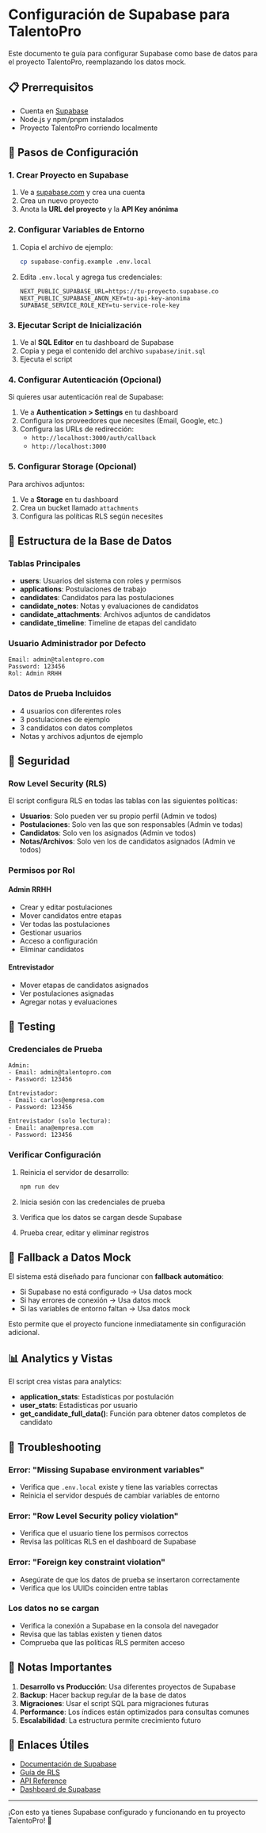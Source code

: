 # Configuración de Supabase para TalentoPro

Este documento te guía para configurar Supabase como base de datos para el proyecto TalentoPro, reemplazando los datos mock.

## 📋 Prerrequisitos

- Cuenta en [Supabase](https://supabase.com)
- Node.js y npm/pnpm instalados
- Proyecto TalentoPro corriendo localmente

## 🚀 Pasos de Configuración

### 1. Crear Proyecto en Supabase

1. Ve a [supabase.com](https://supabase.com) y crea una cuenta
2. Crea un nuevo proyecto
3. Anota la **URL del proyecto** y la **API Key anónima**

### 2. Configurar Variables de Entorno

1. Copia el archivo de ejemplo:
   ```bash
   cp supabase-config.example .env.local
   ```

2. Edita `.env.local` y agrega tus credenciales:
   ```env
   NEXT_PUBLIC_SUPABASE_URL=https://tu-proyecto.supabase.co
   NEXT_PUBLIC_SUPABASE_ANON_KEY=tu-api-key-anonima
   SUPABASE_SERVICE_ROLE_KEY=tu-service-role-key
   ```

### 3. Ejecutar Script de Inicialización

1. Ve al **SQL Editor** en tu dashboard de Supabase
2. Copia y pega el contenido del archivo `supabase/init.sql`
3. Ejecuta el script

### 4. Configurar Autenticación (Opcional)

Si quieres usar autenticación real de Supabase:

1. Ve a **Authentication > Settings** en tu dashboard
2. Configura los proveedores que necesites (Email, Google, etc.)
3. Configura las URLs de redirección:
   - `http://localhost:3000/auth/callback`
   - `http://localhost:3000`

### 5. Configurar Storage (Opcional)

Para archivos adjuntos:

1. Ve a **Storage** en tu dashboard
2. Crea un bucket llamado `attachments`
3. Configura las políticas RLS según necesites

## 🔧 Estructura de la Base de Datos

### Tablas Principales

- **users**: Usuarios del sistema con roles y permisos
- **applications**: Postulaciones de trabajo
- **candidates**: Candidatos para las postulaciones
- **candidate_notes**: Notas y evaluaciones de candidatos
- **candidate_attachments**: Archivos adjuntos de candidatos
- **candidate_timeline**: Timeline de etapas del candidato

### Usuario Administrador por Defecto

```
Email: admin@talentopro.com
Password: 123456
Rol: Admin RRHH
```

### Datos de Prueba Incluidos

- 4 usuarios con diferentes roles
- 3 postulaciones de ejemplo
- 3 candidatos con datos completos
- Notas y archivos adjuntos de ejemplo

## 🔐 Seguridad

### Row Level Security (RLS)

El script configura RLS en todas las tablas con las siguientes políticas:

- **Usuarios**: Solo pueden ver su propio perfil (Admin ve todos)
- **Postulaciones**: Solo ven las que son responsables (Admin ve todas)
- **Candidatos**: Solo ven los asignados (Admin ve todos)
- **Notas/Archivos**: Solo ven los de candidatos asignados (Admin ve todos)

### Permisos por Rol

#### Admin RRHH
- Crear y editar postulaciones
- Mover candidatos entre etapas
- Ver todas las postulaciones
- Gestionar usuarios
- Acceso a configuración
- Eliminar candidatos

#### Entrevistador
- Mover etapas de candidatos asignados
- Ver postulaciones asignadas
- Agregar notas y evaluaciones

## 🧪 Testing

### Credenciales de Prueba

```
Admin:
- Email: admin@talentopro.com
- Password: 123456

Entrevistador:
- Email: carlos@empresa.com
- Password: 123456

Entrevistador (solo lectura):
- Email: ana@empresa.com
- Password: 123456
```

### Verificar Configuración

1. Reinicia el servidor de desarrollo:
   ```bash
   npm run dev
   ```

2. Inicia sesión con las credenciales de prueba
3. Verifica que los datos se cargan desde Supabase
4. Prueba crear, editar y eliminar registros

## 🔄 Fallback a Datos Mock

El sistema está diseñado para funcionar con **fallback automático**:

- Si Supabase no está configurado → Usa datos mock
- Si hay errores de conexión → Usa datos mock
- Si las variables de entorno faltan → Usa datos mock

Esto permite que el proyecto funcione inmediatamente sin configuración adicional.

## 📊 Analytics y Vistas

El script crea vistas para analytics:

- **application_stats**: Estadísticas por postulación
- **user_stats**: Estadísticas por usuario
- **get_candidate_full_data()**: Función para obtener datos completos de candidato

## 🚨 Troubleshooting

### Error: "Missing Supabase environment variables"

- Verifica que `.env.local` existe y tiene las variables correctas
- Reinicia el servidor después de cambiar variables de entorno

### Error: "Row Level Security policy violation"

- Verifica que el usuario tiene los permisos correctos
- Revisa las políticas RLS en el dashboard de Supabase

### Error: "Foreign key constraint violation"

- Asegúrate de que los datos de prueba se insertaron correctamente
- Verifica que los UUIDs coinciden entre tablas

### Los datos no se cargan

- Verifica la conexión a Supabase en la consola del navegador
- Revisa que las tablas existen y tienen datos
- Comprueba que las políticas RLS permiten acceso

## 📝 Notas Importantes

1. **Desarrollo vs Producción**: Usa diferentes proyectos de Supabase
2. **Backup**: Hacer backup regular de la base de datos
3. **Migraciones**: Usar el script SQL para migraciones futuras
4. **Performance**: Los índices están optimizados para consultas comunes
5. **Escalabilidad**: La estructura permite crecimiento futuro

## 🔗 Enlaces Útiles

- [Documentación de Supabase](https://supabase.com/docs)
- [Guía de RLS](https://supabase.com/docs/guides/auth/row-level-security)
- [API Reference](https://supabase.com/docs/reference/javascript)
- [Dashboard de Supabase](https://app.supabase.com)

---

¡Con esto ya tienes Supabase configurado y funcionando en tu proyecto TalentoPro! 🎉



